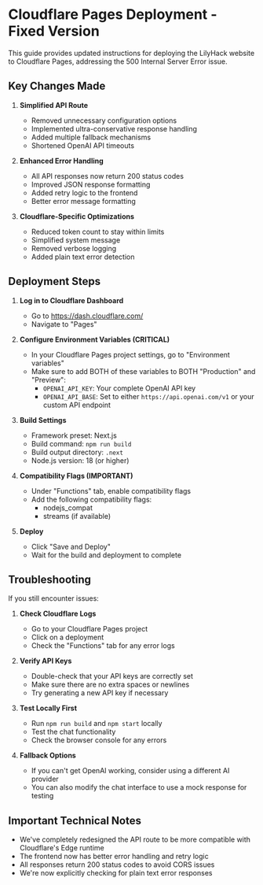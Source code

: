 # Cloudflare Pages Deployment - Fixed Version

This guide provides updated instructions for deploying the LilyHack website to Cloudflare Pages, addressing the 500 Internal Server Error issue.

## Key Changes Made

1. **Simplified API Route**
   - Removed unnecessary configuration options
   - Implemented ultra-conservative response handling
   - Added multiple fallback mechanisms
   - Shortened OpenAI API timeouts

2. **Enhanced Error Handling**
   - All API responses now return 200 status codes
   - Improved JSON response formatting
   - Added retry logic to the frontend
   - Better error message formatting

3. **Cloudflare-Specific Optimizations**
   - Reduced token count to stay within limits
   - Simplified system message
   - Removed verbose logging
   - Added plain text error detection

## Deployment Steps

1. **Log in to Cloudflare Dashboard**
   - Go to https://dash.cloudflare.com/
   - Navigate to "Pages"

2. **Configure Environment Variables (CRITICAL)**
   - In your Cloudflare Pages project settings, go to "Environment variables"
   - Make sure to add BOTH of these variables to BOTH "Production" and "Preview":
     - `OPENAI_API_KEY`: Your complete OpenAI API key
     - `OPENAI_API_BASE`: Set to either `https://api.openai.com/v1` or your custom API endpoint

3. **Build Settings**
   - Framework preset: Next.js
   - Build command: `npm run build`
   - Build output directory: `.next`
   - Node.js version: 18 (or higher)

4. **Compatibility Flags (IMPORTANT)**
   - Under "Functions" tab, enable compatibility flags
   - Add the following compatibility flags:
     - nodejs_compat
     - streams (if available)

5. **Deploy**
   - Click "Save and Deploy"
   - Wait for the build and deployment to complete

## Troubleshooting

If you still encounter issues:

1. **Check Cloudflare Logs**
   - Go to your Cloudflare Pages project
   - Click on a deployment
   - Check the "Functions" tab for any error logs

2. **Verify API Keys**
   - Double-check that your API keys are correctly set
   - Make sure there are no extra spaces or newlines
   - Try generating a new API key if necessary

3. **Test Locally First**
   - Run `npm run build` and `npm start` locally
   - Test the chat functionality
   - Check the browser console for any errors

4. **Fallback Options**
   - If you can't get OpenAI working, consider using a different AI provider
   - You can also modify the chat interface to use a mock response for testing

## Important Technical Notes

- We've completely redesigned the API route to be more compatible with Cloudflare's Edge runtime
- The frontend now has better error handling and retry logic
- All responses return 200 status codes to avoid CORS issues
- We're now explicitly checking for plain text error responses
